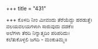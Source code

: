 +++
title = "431"

+++
ಕೊಳದಿ ನೀಂ ಮೀವಂದು ತೆರೆಯೆದ್ದು ಹರಡುತ್ತೆ।  
ವಲಯವಲಯಗಳಾಗಿ ಸಾರುವುದು ದಡಕೆ॥  
ಅಲೆಗಳಾ ತೆರದಿ ನಿನ್ನಾತ್ಮದಿಂ ಪರಿಪರಿದು।  
ಕಲೆತುಕೊಳ್ಳಲಿ ಜಗದಿ - ಮಂಕುತಿಮ್ಮ॥  
